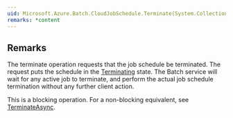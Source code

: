 ```yaml
---  
uid: Microsoft.Azure.Batch.CloudJobSchedule.Terminate(System.Collections.Generic.IEnumerable{Microsoft.Azure.Batch.BatchClientBehavior})  
remarks: *content  
---  
```

  
## Remarks  
 The terminate operation requests that the job schedule be terminated.  The request puts the schedule in the [Terminating](assetId:///T:Microsoft.Azure.Batch.Common.JobScheduleState?qualifyHint=False&autoUpgrade=True) state.             The Batch service will wait for any active job to terminate, and perform the actual job schedule termination without any further client action.  
  
 This is a blocking operation. For a non-blocking equivalent, see [TerminateAsync](assetId:///M:Microsoft.Azure.Batch.CloudJobSchedule.TerminateAsync(System.Collections.Generic.IEnumerable{Microsoft.Azure.Batch.BatchClientBehavior},System.Threading.CancellationToken)?qualifyHint=False&autoUpgrade=True).